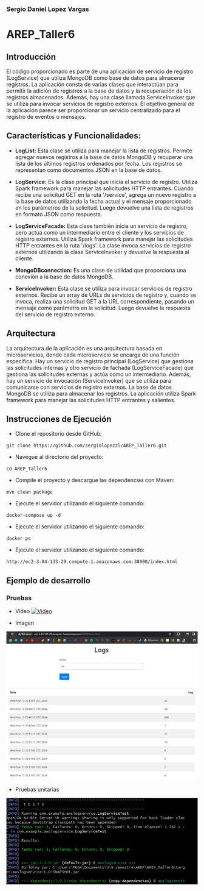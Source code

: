 ### Sergio Daniel Lopez Vargas
# AREP_Taller6

## Introducción

El código proporcionado es parte de una aplicación de servicio de registro (LogService) 
que utiliza MongoDB como base de datos para almacenar registros. La aplicación consta de 
varias clases que interactúan para permitir la adición de registros a la base de datos y 
la recuperación de los registros almacenados. Además, hay una clase llamada ServiceInvoker 
que se utiliza para invocar servicios de registro externos. El objetivo general de la 
aplicación parece ser proporcionar un servicio centralizado para el registro de eventos 
o mensajes.

## Características y Funcionalidades:

* **LogList:** Esta clase se utiliza para manejar la lista de registros. Permite agregar nuevos registros a la base de datos MongoDB y recuperar una lista de los últimos registros ordenados por fecha. Los registros se representan como documentos JSON en la base de datos.

* **LogService:** Es la clase principal que inicia el servicio de registro. Utiliza Spark framework para manejar las solicitudes HTTP entrantes. Cuando recibe una solicitud GET en la ruta '/service', agrega un nuevo registro a la base de datos utilizando la fecha actual y el mensaje proporcionado en los parámetros de la solicitud. Luego devuelve una lista de registros en formato JSON como respuesta.

* **LogServiceFacade:** Esta clase también inicia un servicio de registro, pero actúa como un intermediario entre el cliente y los servicios de registro externos. Utiliza Spark framework para manejar las solicitudes HTTP entrantes en la ruta '/logs'. La clase invoca servicios de registro externos utilizando la clase ServiceInvoker y devuelve la respuesta al cliente.

* **MongoDBconnection:** Es una clase de utilidad que proporciona una conexión a la base de datos MongoDB.

* **ServiceInvoker:** Esta clase se utiliza para invocar servicios de registro externos. Recibe un array de URLs de servicios de registro y, cuando se invoca, realiza una solicitud GET a la URL correspondiente, pasando un mensaje como parámetro en la solicitud. Luego devuelve la respuesta del servicio de registro externo.


## Arquitectura

La arquitectura de la aplicación es una arquitectura basada en microservicios,
donde cada microservicio se encarga de una función específica. Hay un servicio de
registro principal (LogService) que gestiona las solicitudes internas y otro
servicio de fachada (LogServiceFacade) que gestiona las solicitudes externas y
actúa como un intermediario. Además, hay un servicio de invocación (ServiceInvoker)
que se utiliza para comunicarse con servicios de registro externos. La base de datos
MongoDB se utiliza para almacenar los registros. La aplicación utiliza Spark
framework para manejar las solicitudes HTTP entrantes y salientes.



## Instrucciones de Ejecución
* Clone el repositorio desde GitHub:

```
git clone https://github.com/sergiolopezzl/AREP_Taller6.git
```

* Navegue al directorio del proyecto: 

```
cd AREP_Taller6
```

* Compile el proyecto y descargue las dependencias con Maven: 

```
mvn clean package
```

* Ejecute el servidor utilizando el siguiente comando: 

```
docker-compose up -d
```

* Ejecute el servidor utilizando el siguiente comando:

```
docker ps
```

* Ejecute el servidor utilizando el siguiente comando:

```
http://ec2-3-84-133-29.compute-1.amazonaws.com:38000/index.html
```


## Ejemplo de desarrollo

### Pruebas

* Video
  [![Video](https://img.youtube.com/vi/BXyCjFyGHB0/sddefault.jpg)](https://www.youtube.com/watch?v=BXyCjFyGHB0)

* Imagen

![prueba1.png](src/main/resources/public/img/prueba1.png)

* Pruebas unitarias

![prueba72.png](src/main/resources/public/img/prueba2.png)







